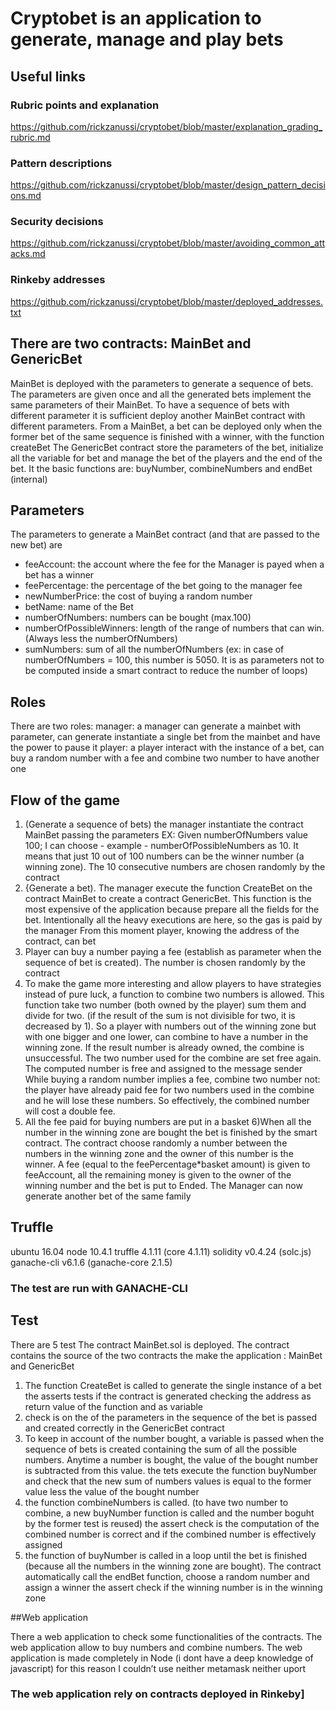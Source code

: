 # Cryptobet is an application to generate, manage and play bets


## Useful links

### Rubric points and explanation
https://github.com/rickzanussi/cryptobet/blob/master/explanation_grading_rubric.md

### Pattern descriptions
https://github.com/rickzanussi/cryptobet/blob/master/design_pattern_decisions.md

### Security decisions
https://github.com/rickzanussi/cryptobet/blob/master/avoiding_common_attacks.md

### Rinkeby addresses
https://github.com/rickzanussi/cryptobet/blob/master/deployed_addresses.txt

## There are two contracts: MainBet and GenericBet
MainBet is deployed with the parameters to generate a sequence of bets. The parameters are given once and all the generated bets implement the same parameters of their MainBet. To have a sequence of bets with different parameter it is sufficient deploy another MainBet contract with different parameters. From a MainBet, a bet can be deployed only when the former bet of the same sequence is finished with a winner, with the function createBet The GenericBet contract store the parameters of the bet, initialize all the variable for bet and manage the bet of the players and the end of the bet. It the basic functions are: buyNumber, combineNumbers and endBet (internal)

## Parameters
The parameters to generate a MainBet contract (and that are passed to the new bet) are
* feeAccount: the account where the fee for the Manager is payed when a bet has a winner
* feePercentage: the percentage of the bet going to the manager fee
* newNumberPrice: the cost of buying a random number
* betName: name of the Bet
* numberOfNumbers: numbers can be bought (max.100)
* numberOfPossibleWinners: length of the range of numbers that can win. (Always less the numberOfNumbers)
* sumNumbers: sum of all the numberOfNumbers (ex: in case of numberOfNumbers = 100, this number is 5050. It is as parameters not to be computed inside a smart contract to reduce the number of loops)

## Roles 
There are two roles: manager: a manager can generate a mainbet with parameter, can generate instantiate a single bet from the mainbet and have the power to pause it player: a player interact with the instance of a bet, can buy a random number with a fee and combine two number to have another one

## Flow of the game

1. (Generate a sequence of bets) the manager instantiate the contract MainBet passing the parameters EX: Given numberOfNumbers value 100; I can choose - example - numberOfPossibleNumbers as 10. It means that just 10 out of 100 numbers can be the winner number (a winning zone). The 10 consecutive numbers are chosen randomly by the contract
2. {Generate a bet). The manager execute the function CreateBet on the contract MainBet to create a contract GenericBet. This function is the most expensive of the application because prepare all the fields for the bet. Intentionally all the heavy executions are here, so the gas is paid by the manager From this moment player, knowing the address of the contract, can bet
3. Player can buy a number paying a fee (establish as parameter when the sequence of bet is created). The number is chosen randomly by the contract
4. To make the game more interesting and allow players to have strategies instead of pure luck, a function to combine two numbers is allowed. This function take two number (both owned by the player) sum them and divide for two. (if the result of the sum is not divisible for two, it is decreased by 1). So a player with numbers out of the winning zone but with one bigger and one lower, can combine to have a number in the winning zone. If the result number is already owned, the combine is unsuccessful. The two number used for the combine are set free again. The computed number is free and assigned to the message sender While buying a random number implies a fee, combine two number not: the player have already paid fee for two numbers used in the combine and he will lose these numbers. So effectively, the combined number will cost a double fee.
5. All the fee paid for buying numbers are put in a basket 
6)When all the number in the winning zone are bought the bet is finished by the smart contract. The contract choose randomly a number between the numbers in the winning zone and the owner of this number is the winner. A fee (equal to the feePercentage*basket amount) is given to feeAccount, all the remaining money is given to the owner of the winning number and the bet is put to Ended. The Manager can now generate another bet of the same family

## Truffle

ubuntu 16.04 node 10.4.1 truffle 4.1.11 (core 4.1.11) solidity v0.4.24 (solc.js) ganache-cli v6.1.6 (ganache-core 2.1.5) 
### **The test are run with GANACHE-CLI**

## Test
There are 5 test The contract MainBet.sol is deployed. The contract contains the source of the two contracts the make the application : MainBet and GenericBet

1. The function CreateBet is called to generate the single instance of a bet the asserts tests if the contract is generated checking the address as return value of the function and as variable
2. check is on the of the parameters in the sequence of the bet is passed and created correctly in the GenericBet contract
3. To keep in account of the number bought, a variable is passed when the sequence of bets is created containing the sum of all the possible numbers. Anytime a number is bought, the value of the bought number is subtracted from this value. the tets execute the function buyNumber and check that the new sum of numbers values is equal to the former value less the value of the bought number
4. the function combineNumbers is called. (to have two number to combine, a new buyNumber function is called and the number boguht by the former test is reused) the assert check is the computation of the combined number is correct and if the combined number is effectively assigned
5. the function of buyNumber is called in a loop until the bet is finished (because all the numbers in the winning zone are bought). The contract automatically call the endBet function, choose a random number and assign a winner the assert check if the winning number is in the winning zone

##Web application

There a web application to check some functionalities of the contracts. The web application allow to buy numbers and combine numbers. 
The web application is made completely in Node (i dont have a deep knowledge of javascript) for this reason I couldn’t use neither metamask neither uport 
### **The web application rely on contracts deployed in Rinkeby]**




